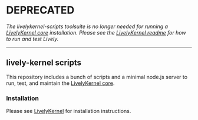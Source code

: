 # DEPRECATED

*The livelykernel-scripts toolsuite is no longer needed for running a [LivelyKernel core](https://github.com/LivelyKernel/LivelyKernel) installation. Please see the [LivelyKernel readme](https://github.com/LivelyKernel/LivelyKernel/blob/master/README.md) for how to run and test Lively.*

-------------

## lively-kernel scripts

This repository includes a bunch of scripts and a minimal node.js server to run, test, and maintain the [LivelyKernel core](https://github.com/LivelyKernel/LivelyKernel).

### Installation

Please see [LivelyKernel](https://github.com/LivelyKernel/LivelyKernel) for installation instructions.
